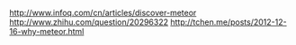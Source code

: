 http://www.infoq.com/cn/articles/discover-meteor
http://www.zhihu.com/question/20296322
http://tchen.me/posts/2012-12-16-why-meteor.html